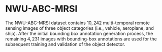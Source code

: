 # NWU-ABC-MRSI
The NWU-ABC-MRSI dataset contains $10,242$ multi-temporal remote sensing images of three object categories (i.e., vehicle, aeroplane, and ship). After the initial bounding box annotation generation process, the remaining $4,231$ images with bounding-box annotations are used for the subsequent training and validation of the object detector. 
